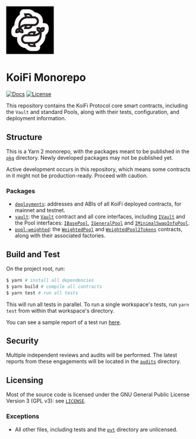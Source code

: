 # <img src="logo.jpg" alt="KoiFi" height="128px">

# KoiFi Monorepo

[![Docs](https://img.shields.io/badge/docs-%F0%9F%93%84-blue)](https://docs.koifi.com/)
[![License](https://img.shields.io/badge/License-GPLv3-green.svg)](https://www.gnu.org/licenses/gpl-3.0)

This repository contains the KoiFi Protocol core smart contracts, including the `Vault` and standard Pools, along with their tests, configuration, and deployment information.

<!-- For a high-level introduction to KoiFi, see [Introducing KoiFi: Generalized AMMs]. -->

## Structure

This is a Yarn 2 monorepo, with the packages meant to be published in the [`pkg`](./pkg) directory. Newly developed packages may not be published yet.

Active development occurs in this repository, which means some contracts in it might not be production-ready. Proceed with caution.

### Packages

- [`deployments`](./pkg/deployments): addresses and ABIs of all KoiFi deployed contracts, for mainnet and testnet.
- [`vault`](./pkg/vault): the [`Vault`](./pkg/vault/contracts/Vault.teal) contract and all core interfaces, including [`IVault`](./pkg/vault/contracts/interfaces/IVault.teal) and the Pool interfaces: [`IBasePool`](./pkg/vault/contracts/interfaces/IBasePool.teal), [`IGeneralPool`](./pkg/vault/contracts/interfaces/IGeneralPool.sol) and [`IMinimalSwapInfoPool`](./pkg/vault/contracts/interfaces/IMinimalSwapInfoPool.teal).
- [`pool-weighted`](./pkg/pool-weighted): the [`WeightedPool`](./pkg/pool-weighted/contracts/WeightedPool.teal) and [`WeightedPool2Tokens`](./pkg/pool-weighted/contracts/WeightedPool2Tokens.teal) contracts, along with their associated factories.
<!-- - [`pool-utils`](./pkg/pool-utils): Solidity utilities used to develop Pool contracts.
- [`solidity-utils`](./pkg/solidity-utils): miscellaneous Solidity helpers and utilities used in many different contracts.
- [`standalone-utils`](./pkg/standalone-utils): miscellaneous standalone utility contracts. -->

## Build and Test

On the project root, run:

```bash
$ yarn # install all dependencies
$ yarn build # compile all contracts
$ yarn test # run all tests
```

This will run all tests in parallel. To run a single workspace's tests, run `yarn test` from within that workspace's directory.

You can see a sample report of a test run [here](./audits/test-report.md).

## Security

Multiple independent reviews and audits will be performed. The latest reports from these engagements will be located in the [`audits`](./audits) directory.

<!-- Bug bounties apply to most of the smart contracts hosted in this repository: head to [KoiFi Bug Bounties](https://docs.koifi.com/core-concepts/security/bug-bounties) to learn more. -->

<!-- All core smart contracts are immutable, and cannot be upgraded. See page 6 of the [Trail of Bits audit](https://github.com/balancer-labs/balancer-v2-monorepo/blob/master/audits/trail-of-bits/2021-04-05.pdf): -->

<!-- > Upgradeability | Not Applicable. The system cannot be upgraded. -->

## Licensing

Most of the source code is licensed under the GNU General Public License Version 3 (GPL v3): see [`LICENSE`](./LICENSE).

### Exceptions

<!-- - All files in the `openzeppelin` directory of the [`v2-solidity-utils`](./pkg/solidity-utils) package are based on the [OpenZeppelin Contracts](https://github.com/OpenZeppelin/openzeppelin-contracts) library, and as such are licensed under the MIT License: see [LICENSE](./pkg/solidity-utils/contracts/openzeppelin/LICENSE).
- The `LogExpMath` contract from the [`v2-solidity-utils`](./pkg/solidity-utils) package is licensed under the MIT License. -->
- All other files, including tests and the [`pvt`](./pvt) directory are unlicensed.
